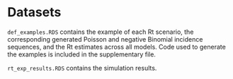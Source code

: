 # Datasets

`def_examples.RDS` contains the example of each Rt scenario, the corresponding generated Poisson and negative Binomial incidence sequences, and the Rt estimates across all models. Code used to generate the examples is included in the supplementary file. 

`rt_exp_results.RDS` contains the simulation results. 
